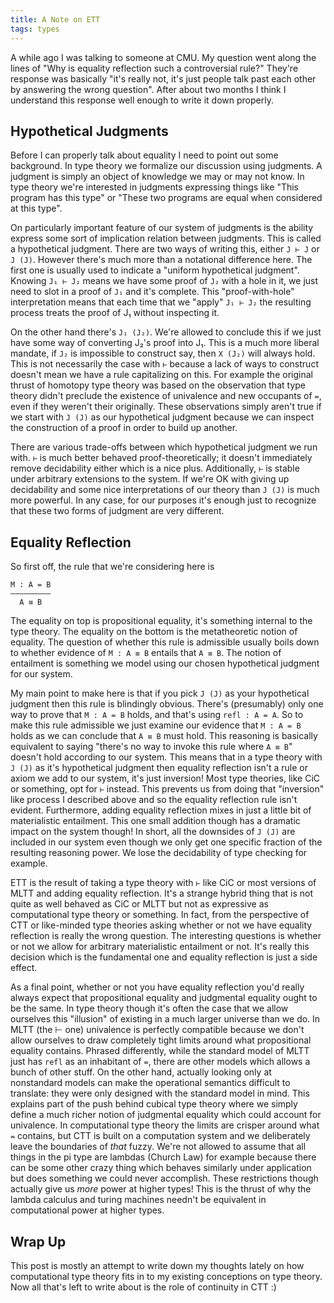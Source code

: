 ```yaml
---
title: A Note on ETT
tags: types
---
```


A while ago I was talking to someone at CMU. My question went along
the lines of "Why is equality reflection such a controversial rule?"
They're response was basically "it's really not, it's just people talk
past each other by answering the wrong question". After about two
months I think I understand this response well enough to write it down
properly.

## Hypothetical Judgments

Before I can properly talk about equality I need to point out some
background. In type theory we formalize our discussion using
judgments. A judgment is simply an object of knowledge we may or may
not know. In type theory we're interested in judgments expressing
things like "This program has this type" or "These two programs are
equal when considered at this type".

On particularly important feature of our system of judgments is the
ability express some sort of implication relation between
judgments. This is called a hypothetical judgment. There are two ways
of writing this, either `J ⊢ J` or `J (J)`. However there's much more
than a notational difference here. The first one is usually used to
indicate a "uniform hypothetical judgment". Knowing `J₁ ⊢ J₂` means we
have some proof of `J₂` with a hole in it, we just need to slot in a
proof of `J₁` and it's complete. This "proof-with-hole" interpretation
means that each time that we "apply" `J₁ ⊢ J₂` the resulting process
treats the proof of J₁ without inspecting it.

On the other hand there's `J₁ (J₂)`. We're allowed to conclude this if
we just have some way of converting J₂'s proof into J₁. This is a much
more liberal mandate, if `J₂` is impossible to construct say, then `X
(J₂)` will always hold. This is not necessarily the case with `⊢`
because a lack of ways to construct doesn't mean we have a rule
capitalizing on this. For example the original thrust of homotopy type
theory was based on the observation that type theory didn't preclude
the existence of univalence and new occupants of `=`, even if they
weren't their originally. These observations simply aren't true if we
start with `J (J)` as our hypothetical judgment because we can inspect
the construction of a proof in order to build up another.

There are various trade-offs between which hypothetical judgment we
run with. `⊢` is much better behaved proof-theoretically; it doesn't
immediately remove decidability either which is a nice
plus. Additionally, `⊢` is stable under arbitrary extensions to the
system. If we're OK with giving up decidability and some nice
interpretations of our theory than `J (J)` is much more powerful. In
any case, for our purposes it's enough just to recognize that these
two forms of judgment are very different.

## Equality Reflection

So first off, the rule that we're considering here is

    M : A = B
    —————————
      A ≡ B

The equality on top is propositional equality, it's something internal
to the type theory. The equality on the bottom is the metatheoretic
notion of equality. The question of whether this rule is admissible
usually boils down to whether evidence of `M : A ≡ B` entails that `A
≡ B`. The notion of entailment is something we model using our chosen
hypothetical judgment for our system.

My main point to make here is that if you pick `J (J)` as your
hypothetical judgment then this rule is blindingly obvious. There's
(presumably) only one way to prove that `M : A = B` holds, and that's
using `refl : A = A`. So to make this rule admissible we just examine
our evidence that `M : A = B` holds as we can conclude that `A ≡ B`
must hold. This reasoning is basically equivalent to saying "there's
no way to invoke this rule where `A ≡ B`" doesn't hold according to
our system. This means that in a type theory with `J (J)` as it's
hypothetical judgment then equality reflection isn't a rule or axiom
we add to our system, it's just inversion! Most type theories, like
CiC or something, opt for `⊢` instead. This prevents us from doing
that "inversion" like process I described above and so the equality
reflection rule isn't evident. Furthermore, adding equality reflection
mixes in just a little bit of materialistic entailment. This one small
addition though has a dramatic impact on the system though! In short,
all the downsides of `J (J)` are included in our system even though we
only get one specific fraction of the resulting reasoning power. We
lose the decidability of type checking for example.

ETT is the result of taking a type theory with `⊢` like CiC or most
versions of MLTT and adding equality reflection. It's a strange hybrid
thing that is not quite as well behaved as CiC or MLTT but not as
expressive as computational type theory or something. In fact, from
the perspective of CTT or like-minded type theories asking whether or
not we have equality reflection is really the wrong question. The
interesting questions is whether or not we allow for arbitrary
materialistic entailment or not. It's really this decision which is
the fundamental one and equality reflection is just a side effect.

As a final point, whether or not you have equality reflection you'd
really always expect that propositional equality and judgmental
equality ought to be the same. In type theory though it's often the
case that we allow ourselves this "illusion" of existing in a much
larger universe than we do. In MLTT (the ⊢ one) univalence is
perfectly compatible because we don't allow ourselves to draw
completely tight limits around what propositional equality
contains. Phrased differently, while the standard model of MLTT just
has `refl` as an inhabitant of `=`, there are other models which
allows a bunch of other stuff. On the other hand, actually looking
only at nonstandard models can make the operational semantics
difficult to translate: they were only designed with the standard
model in mind. This explains part of the push behind cubical type
theory where we simply define a much richer notion of judgmental
equality which could account for univalence. In computational type
theory the limits are crisper around what `=` contains, but CTT is
built on a computation system and we deliberately leave the boundaries
of *that* fuzzy. We're not allowed to assume that all things in the pi
type are lambdas (Church Law) for example because there can be some
other crazy thing which behaves similarly under application but does
something we could never accomplish. These restrictions though
actually give us *more* power at higher types! This is the thrust of
why the lambda calculus and turing machines needn't be equivalent in
computational power at higher types.

## Wrap Up

This post is mostly an attempt to write down my thoughts lately on how
computational type theory fits in to my existing conceptions on type
theory. Now all that's left to write about is the role of continuity
in CTT :)
